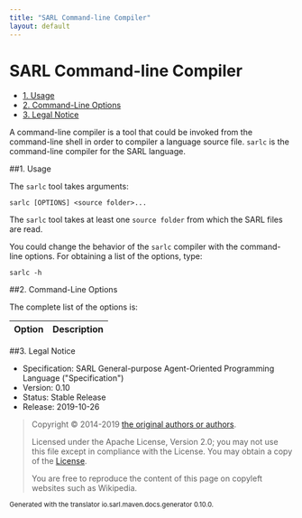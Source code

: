 ```yaml
---
title: "SARL Command-line Compiler"
layout: default
---
```


# SARL Command-line Compiler


<ul class="page_outline" id="page_outline">

<li><a href="#1-usage">1. Usage</a></li>
<li><a href="#2-command-line-options">2. Command-Line Options</a></li>
<li><a href="#3-legal-notice">3. Legal Notice</a></li>

</ul>




A command-line compiler is a tool that could be invoked from the command-line shell in order to compiler a language source file.
`sarlc` is the command-line compiler for the SARL language.

##1. Usage

The `sarlc` tool takes arguments:


	sarlc [OPTIONS] <source folder>...


The `sarlc` tool takes at least one `source folder` from which the SARL files are read.

You could change the behavior of the `sarlc` compiler with the command-line options.
For obtaining a list of the options, type:

	sarlc -h


##2. Command-Line Options

The complete list of the options is:



| Option | Description |
| ------ | ----------- |



##3. Legal Notice

* Specification: SARL General-purpose Agent-Oriented Programming Language ("Specification")
* Version: 0.10
* Status: Stable Release
* Release: 2019-10-26

> Copyright &copy; 2014-2019 [the original authors or authors](http://www.sarl.io/about/index.html).
>
> Licensed under the Apache License, Version 2.0;
> you may not use this file except in compliance with the License.
> You may obtain a copy of the [License](http://www.apache.org/licenses/LICENSE-2.0).
>
> You are free to reproduce the content of this page on copyleft websites such as Wikipedia.

<small>Generated with the translator io.sarl.maven.docs.generator 0.10.0.</small>